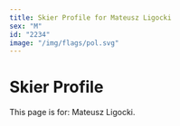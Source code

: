 ```yaml
---
title: Skier Profile for Mateusz Ligocki
sex: "M"
id: "2234"
image: "/img/flags/pol.svg" 
---
```


# Skier Profile

This page is for: Mateusz Ligocki.
    